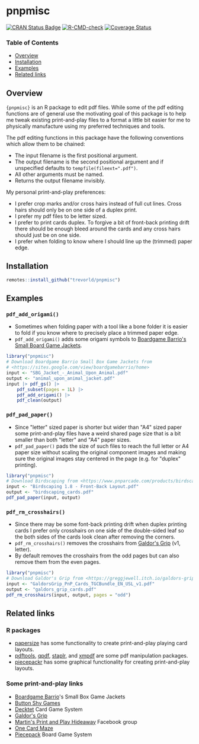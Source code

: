 # pnpmisc

[![CRAN Status Badge](https://www.r-pkg.org/badges/version/pnpmisc)](https://cran.r-project.org/package=pnpmisc)
[![R-CMD-check](https://github.com/trevorld/pnpmisc/actions/workflows/R-CMD-check.yaml/badge.svg?branch=main)](https://github.com/trevorld/pnpmisc/actions)
[![Coverage Status](https://codecov.io/gh/trevorld/pnpmisc/branch/main/graph/badge.svg)](https://app.codecov.io/gh/trevorld/pnpmisc)

### Table of Contents

* [Overview](#overview)
* [Installation](#installation)
* [Examples](#examples)
* [Related links](#related)

## <a name="overview">Overview</a>

`{pnpmisc}` is an R package to edit pdf files.
While some of the pdf editing functions are of general use the motivating goal of this package
is to help me tweak existing print-and-play files to a format a little
bit easier for me to physically manufacture using my preferred techniques and tools.

The pdf editing functions in this package have the following conventions which allow them to be chained:

* The input filename is the first positional argument.
* The output filename is the second positional argument and if unspecified defaults to `tempfile(fileext=".pdf")`.
* All other arguments must be named.
* Returns the output filename invisibly.

My personal print-and-play preferences:

* I prefer crop marks and/or cross hairs instead of full cut lines.  Cross hairs should only be on one side of a duplex print.
* I prefer my pdf files to be letter sized.
* I prefer to print cards duplex.  To forgive a bit of front-back printing drift there should be enough bleed around the cards and any cross hairs should just be on one side.
* I prefer when folding to know where I should line up the (trimmed) paper edge.

## <a name="installation">Installation</a>


``` r
remotes::install_github("trevorld/pnpmisc")
```

## <a name="examples">Examples</a>

### `pdf_add_origami()`

* Sometimes when folding paper with a tool like a bone folder it is easier to fold if you
know where to precisely place a trimmed paper edge.
* `pdf_add_origami()` adds some origami symbols to
[Boardgame Barrio's Small Board Game Jackets](https://sites.google.com/view/boardgamebarrio/home).


``` r
library("pnpmisc")
# Download Boardgame Barrio Small Box Game Jackets from
# <https://sites.google.com/view/boardgamebarrio/home>
input <- "SBG_Jacket_-_Animal_Upon_Animal.pdf"
output <- "animal_upon_animal_jacket.pdf"
input |> pdf_gs() |>
    pdf_subset(pages = 1L) |>
    pdf_add_origami() |>
    pdf_clean(output)
```

### `pdf_pad_paper()`

* Since "letter" sized paper is shorter but wider than "A4" sized paper some print-and-play files have a
weird shared page size that is a bit smaller than both "letter" and "A4" paper sizes.
* `pdf_pad_paper()` pads the size of such files to reach the full letter or A4 paper size without scaling the original component images and making sure the original images stay centered in the page (e.g. for "duplex" printing).


``` r
library("pnpmisc")
# Download Birdscaping from <https://www.pnparcade.com/products/birdscaping>
input <- "Birdscaping 1.8 - Front-Back Layout.pdf"
output <- "birdscaping_cards.pdf"
pdf_pad_paper(input, output)
```

### `pdf_rm_crosshairs()`

* Since there may be some font-back printing drift when duplex printing cards
  I prefer only crosshairs on one side of the double-sided leaf so the both sides of the cards look clean after removing the corners.
* `pdf_rm_crosshairs()` removes the crosshairs from [Galdor's Grip](https://greggjewell.itch.io/galdors-grip) (v1, letter).
* By default removes the crosshairs from the odd pages but can also remove them from the even pages.


``` r
library("pnpmisc")
# Download Galdor's Grip from <https://greggjewell.itch.io/galdors-grip>
input <- "GaldorsGrip_PnP_Cards_TGCBundle_EN_USL_v1.pdf"
output <- "galdors_grip_cards.pdf"
pdf_rm_crosshairs(input, output, pages = "odd")
```

## <a name="related">Related links</a>

### R packages

* [papersize](https://github.com/elipousson/papersize) has some functionality to create print-and-play playing card layouts.
* [pdftools](https://github.com/ropensci/pdftools), [qpdf](https://github.com/ropensci/qpdf), [staplr](https://github.com/pridiltal/staplr), and [xmpdf](https://github.com/trevorld/r-xmpdf) are some pdf manipulation packages.
* [piecepackr](https://github.com/piecepackr/piecepackr) has some graphical functionality for creating print-and-play layouts.

### Some print-and-play links

* [Boardgame Barrio](https://sites.google.com/view/boardgamebarrio)'s Small Box Game Jackets
* [Button Shy Games](https://buttonshygames.com/)
* [Decktet](https://www.decktet.com/) Card Game System
* [Galdor's Grip](https://greggjewell.itch.io/galdors-grip)
* [Martin's Print and Play Hideaway](https://www.facebook.com/groups/pnphideaway/) Facebook group
* [One Card Maze](https://onecardmaze.com/)
* [Piecepack](https://ludism.org/ppwiki/Downloadable_Piecepack_Sets) Board Game System
